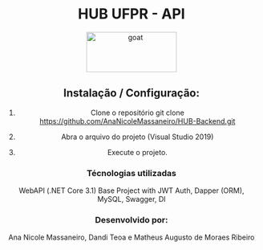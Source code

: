 <div align="center">
<h1>HUB UFPR - API</h1>

<a href="https://www.emojione.com/emoji/1f410">
  <img
    height="80"
    width="180"
    alt="goat"
    src="https://servicos.nc.ufpr.br/PortalNC/painel/assets/img/logos/logo_ufpr.jpg"
  />
</a>
  
<br />

## Instalação / Configuração:

1) Clone o repositório 
git clone https://github.com/AnaNicoleMassaneiro/HUB-Backend.git

2) Abra o arquivo do projeto (Visual Studio 2019)

3) Execute o projeto.

### Técnologias utilizadas
WebAPI (.NET Core 3.1) Base Project with JWT Auth, Dapper (ORM), MySQL, Swagger, DI

### Desenvolvido por:
Ana Nicole Massaneiro, Dandi Teoa e Matheus Augusto de Moraes Ribeiro
